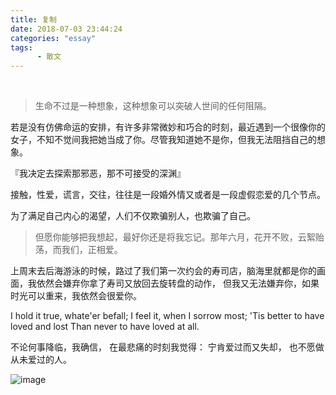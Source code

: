 ```yaml
---
title: 复制
date: 2018-07-03 23:44:24
categories: "essay"
tags:
      - 散文
---
```


<div class="aplayer" data-id="29719953" data-server="netease" data-autoplay="true" data-type="song"></div>
<br>

> 生命不过是一种想象，这种想象可以突破人世间的任何阻隔。

若是没有仿佛命运的安排，有许多非常微妙和巧合的时刻，最近遇到一个很像你的女子，不知不觉间我把她当成了你。尽管我知道她不是你，但我无法阻挡自己的想象。

『我决定去探索那邪恶，那不可接受的深渊』

接触，性爱，谎言，交往，往往是一段婚外情又或者是一段虚假恋爱的几个节点。

为了满足自己内心的渴望，人们不仅欺骗别人，也欺骗了自己。

> 但愿你能够把我想起，最好你还是将我忘记。那年六月，花开不败，云絮贻荡，而我们，正相爱。

上周末去后海游泳的时候，路过了我们第一次约会的寿司店，脑海里就都是你的画面，我依然会嫌弃你拿了寿司又放回去旋转盘的动作，
但我又无法嫌弃你，如果时光可以重来，我依然会很爱你。

I hold it true, whate'er befall;
I feel it, when I sorrow most;
'Tis better to have loved and lost
Than never to have loved at all.

不论何事降临，我确信，
在最悲痛的时刻我觉得：
宁肯爱过而又失却，
也不愿做从未爱过的人。

![image](http://p8epr77kr.bkt.clouddn.com/p2517145133.jpg)